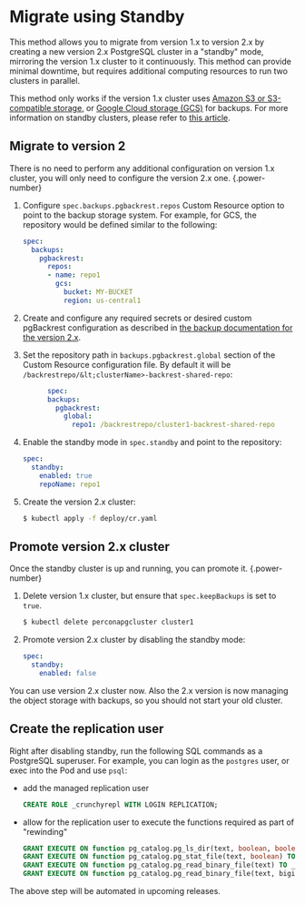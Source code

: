 # Migrate using Standby

This method allows you to migrate from version 1.x to version 2.x by creating a new version 2.x PostgreSQL cluster in a "standby" mode, mirroring the version 1.x cluster to it continuously. This method can provide minimal downtime, but requires additional computing resources to run two clusters in parallel.

This method only works if the version 1.x cluster uses [Amazon S3 or S3-compatible storage](https://en.wikipedia.org/wiki/Amazon_S3#S3_API_and_competing_services), or [Google Cloud storage (GCS)](https://cloud.google.com/storage) for backups. For more information on standby clusters, please refer to [this article](https://www.postgresql.org/docs/current/warm-standby.html).

## Migrate to version 2

There is no need to perform any additional configuration on version 1.x cluster, you will only need to configure  the version 2.x one.
{.power-number}

1. Configure `spec.backups.pgbackrest.repos` Custom Resource option to point to the backup storage system. For example, for GCS, the repository would be defined similar to the following:

    ```yaml
    spec:
      backups:
        pgbackrest:
          repos:
          - name: repo1
            gcs:
              bucket: MY-BUCKET
              region: us-central1
    ```

2. Create and configure any required secrets or desired custom pgBackrest configuration as described in [the backup documentation for the version 2.x](backups.md).

3. Set the repository path in `backups.pgbackrest.global` section of the Custom Resource configuration file. By default it will be `/backrestrepo/&lt;clusterName>-backrest-shared-repo`:

    ```yaml
          spec:
          backups:
            pgbackrest:
              global:
                repo1: /backrestrepo/cluster1-backrest-shared-repo
    ```

4. Enable the standby mode in `spec.standby` and point to the repository:

    ```yaml
    spec:
      standby:
        enabled: true
        repoName: repo1
    ```

5. Create the version 2.x cluster:

    ```{.bash data-prompt="$"}
    $ kubectl apply -f deploy/cr.yaml
    ```

## Promote version 2.x cluster

Once the standby cluster is up and running, you can promote it.
{.power-number}

1. Delete version 1.x cluster, but ensure that `spec.keepBackups` is set to `true`.

    ```{.bash data-prompt="$"}
    $ kubectl delete perconapgcluster cluster1
    ```

2. Promote version 2.x cluster by disabling the standby mode:

    ```yaml
    spec:
      standby:
        enabled: false
    ```

You can use version 2.x cluster now. Also the 2.x version is now managing the object storage with backups, so you should not start your old cluster.

## Create the replication user

Right after disabling standby, run the following SQL commands as a PostgreSQL superuser. For example, you can login as the `postgres` user, or exec into the Pod and use `psql`:

- add the managed replication user
    
   ```sql
   CREATE ROLE _crunchyrepl WITH LOGIN REPLICATION;
   ```

- allow for the replication user to execute the functions required as part of "rewinding"

   ```sql
   GRANT EXECUTE ON function pg_catalog.pg_ls_dir(text, boolean, boolean) TO _crunchyrepl;
   GRANT EXECUTE ON function pg_catalog.pg_stat_file(text, boolean) TO _crunchyrepl;
   GRANT EXECUTE ON function pg_catalog.pg_read_binary_file(text) TO _crunchyrepl;
   GRANT EXECUTE ON function pg_catalog.pg_read_binary_file(text, bigint, bigint, boolean) TO _crunchyrepl;
   ```

The above step will be automated in upcoming releases.
